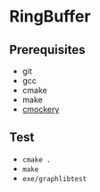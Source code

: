 # RingBuffer

## Prerequisites

* git
* gcc
* cmake
* make
* [cmockery](https://github.com/lpabon/cmockery2)

## Test

* `cmake .`
* `make`
* `exe/graphlibtest`
